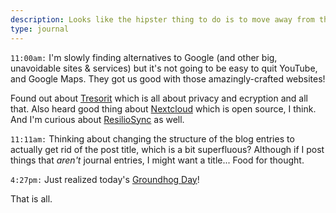 ```yaml
---
description: Looks like the hipster thing to do is to move away from the Big Internet Companies
type: journal
---
```


`11:00am:` I'm slowly finding alternatives to Google (and other big, unavoidable sites & services) but it's not going to be easy to quit YouTube, and Google Maps. They got us good with those amazingly-crafted websites!

Found out about [Tresorit](https://tresorit.com) which is all about privacy and ecryption and all that. Also heard good thing about [Nextcloud](https://nextcloud.com/) which is open source, I think. And I'm curious about [ResilioSync](https://www.resilio.com/individuals/) as well.

`11:11am:` Thinking about changing the structure of the blog entries to actually get rid of the post title, which is a bit superfluous? Although if I post things that _aren't_ journal entries, I might want a title... Food for thought.

`4:27pm:` Just realized today's [Groundhog Day](https://en.wikipedia.org/wiki/Groundhog_Day)!

That is all.

